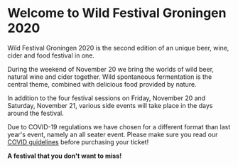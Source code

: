 # Welcome to Wild Festival Groningen 2020

Wild Festival Groningen 2020 is the second edition of an unique beer, wine, cider and food festival in one.

During the weekend of November 20 we bring the worlds of wild beer, natural wine and cider together. Wild spontaneous fermentation is the central theme, combined with delicious food provided by nature.

In addition to the four festival sessions on Friday, November 20 and Saturday, November 21, various side events will take place in the days around the festival.

Due to COVID-19 regulations we have chosen for a different format than last year's event, namely an all seater event. Please make sure you read our [COVID guidelines](/covid-guidelines/) before purchasing your ticket!

**A festival that you don't want to miss!**
